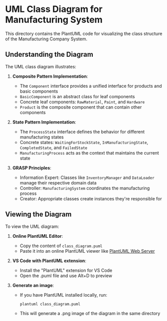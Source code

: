 # UML Class Diagram for Manufacturing System

This directory contains the PlantUML code for visualizing the class structure of the Manufacturing Company System.

## Understanding the Diagram

The UML class diagram illustrates:

1. **Composite Pattern Implementation**:
   - The `Component` interface provides a unified interface for products and basic components
   - `BasicComponent` is an abstract class for leaf components
   - Concrete leaf components: `RawMaterial`, `Paint`, and `Hardware`
   - `Product` is the composite component that can contain other components

2. **State Pattern Implementation**:
   - The `ProcessState` interface defines the behavior for different manufacturing states
   - Concrete states: `WaitingForStockState`, `InManufacturingState`, `CompletedState`, and `FailedState`
   - `ManufacturingProcess` acts as the context that maintains the current state

3. **GRASP Principles**:
   - Information Expert: Classes like `InventoryManager` and `DataLoader` manage their respective domain data
   - Controller: `ManufacturingSystem` coordinates the manufacturing process
   - Creator: Appropriate classes create instances they're responsible for

## Viewing the Diagram

To view the UML diagram:

1. **Online PlantUML Editor**:
   - Copy the content of `class_diagram.puml`
   - Paste it into an online PlantUML viewer like [PlantUML Web Server](http://www.plantuml.com/plantuml/uml)

2. **VS Code with PlantUML extension**:
   - Install the "PlantUML" extension for VS Code
   - Open the .puml file and use Alt+D to preview

3. **Generate an image**:
   - If you have PlantUML installed locally, run:
     ```
     plantuml class_diagram.puml
     ```
   - This will generate a .png image of the diagram in the same directory 